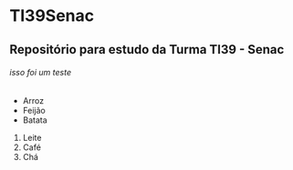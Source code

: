 # TI39Senac
## Repositório para estudo da Turma TI39 - Senac
###### isso foi um teste
* Arroz
* Feijão
* Batata

1. Leite
2. Café
3. Chá
